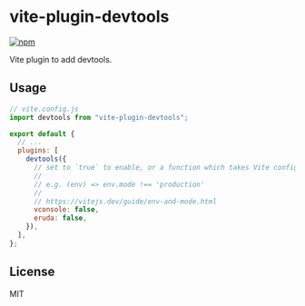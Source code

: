 # vite-plugin-devtools

[![npm](https://img.shields.io/npm/v/vite-plugin-devtools.svg)](https://www.npmjs.com/package/vite-plugin-devtools)

Vite plugin to add devtools.

## Usage

```js
// vite.config.js
import devtools from "vite-plugin-devtools";

export default {
  // ...
  plugins: [
    devtools({
      // set to `true` to enable, or a function which takes Vite config env:
      //
      // e.g. (env) => env.mode !== 'production'
      //
      // https://vitejs.dev/guide/env-and-mode.html
      vconsole: false,
      eruda: false,
    }),
  ],
};
```

## License

MIT

